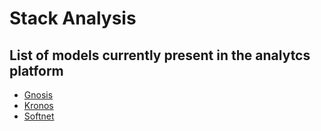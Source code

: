 # Stack Analysis

## List of models currently present in the analytcs platform


* [Gnosis](/analytics_platform/gnosis)
* [Kronos](/analytics_platform/kronos)
* [Softnet](/analytics_platform/softnet)
